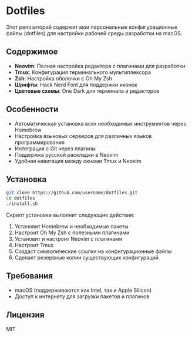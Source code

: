 # Dotfiles

Этот репозиторий содержит мои персональные конфигурационные файлы (dotfiles) для настройки рабочей среды разработки на macOS.

## Содержимое

- **Neovim**: Полная настройка редактора с плагинами для разработки
- **Tmux**: Конфигурация терминального мультиплексора
- **Zsh**: Настройка оболочки с Oh My Zsh
- **Шрифты**: Hack Nerd Font для поддержки иконок
- **Цветовые схемы**: One Dark для терминала и редакторов

## Особенности

- Автоматическая установка всех необходимых инструментов через Homebrew
- Настройка языковых серверов для различных языков программирования
- Интеграция с Git через плагины
- Поддержка русской раскладки в Neovim
- Удобная навигация между окнами Tmux и Neovim

## Установка

```bash
git clone https://github.com/username/dotfiles.git
cd dotfiles
./install.sh
```

Скрипт установки выполнит следующие действия:
1. Установит Homebrew и необходимые пакеты
2. Настроит Oh My Zsh с полезными плагинами
3. Установит и настроит Neovim с плагинами
4. Настроит Tmux
5. Создаст символические ссылки на конфигурационные файлы
6. Сделает резервные копии существующих конфигураций

## Требования

- macOS (поддерживаются как Intel, так и Apple Silicon)
- Доступ к интернету для загрузки пакетов и плагинов

## Лицензия

MIT
